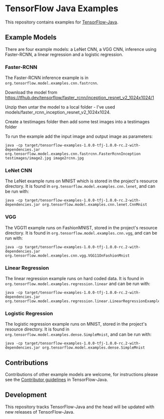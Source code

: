 # TensorFlow Java Examples

This repository contains examples for [TensorFlow-Java](https://github.com/tensorflow/java).

## Example Models

There are four example models: a LeNet CNN, a VGG CNN, inference using Faster-RCNN, a linear regression and a logistic regression.  

### Faster-RCNN

The Faster-RCNN inference example is in `org.tensorflow.model.examples.cnn.fastrcnn`. 

Download the model from https://tfhub.dev/tensorflow/faster_rcnn/inception_resnet_v2_1024x1024/1

Unzip then untar the model to a local folder - I've used models/faster_rcnn_inception_resnet_v2_1024x1024.

Create a testimages folder then add some test images into a testimages folder

To run the example add the input image and output image as parameters:

```shell
java -cp target/tensorflow-examples-1.0.0-tfj-1.0.0-rc.2-with-dependencies.jar org.tensorflow.model.examples.cnn.fastrcnn.FasterRcnnInception testimages/image2.jpg image2rcnn.jpg
```

### LeNet CNN

The LeNet example runs on MNIST which is stored in the project's resource directory. It is found in 
`org.tensorflow.model.examples.cnn.lenet`, and can be run with:

```shell
java -cp target/tensorflow-examples-1.0.0-tfj-1.0.0-rc.2-with-dependencies.jar org.tensorflow.model.examples.cnn.lenet.CnnMnist
```

### VGG

The VGG11 example runs on FashionMNIST, stored in the project's resource directory. It is found in 
`org.tensorflow.model.examples.cnn.vgg`, and can be run with:

```shell
java -cp target/tensorflow-examples-1.0.0-tfj-1.0.0-rc.2-with-dependencies.jar org.tensorflow.model.examples.cnn.vgg.VGG11OnFashionMnist
```

### Linear Regression

The linear regression example runs on hard coded data. It is found in `org.tensorflow.model.examples.regression.linear`
and can be run with:

```shell
java -cp target/tensorflow-examples-1.0.0-tfj-1.0.0-rc.2-with-dependencies.jar org.tensorflow.model.examples.regression.linear.LinearRegressionExample
```

### Logistic Regression

The logistic regression example runs on MNIST, stored in the project's resource directory. It is found in 
`org.tensorflow.model.examples.dense.SimpleMnist`, and can be run with:

```shell
java -cp target/tensorflow-examples-1.0.0-tfj-1.0.0-rc.2-with-dependencies.jar org.tensorflow.model.examples.dense.SimpleMnist
```

## Contributions

Contributions of other example models are welcome, for instructions please see the 
[Contributor guidelines](https://github.com/tensorflow/java/blob/master/CONTRIBUTING.md) in TensorFlow-Java.

## Development

This repository tracks TensorFlow-Java and the head will be updated with new releases of TensorFlow-Java.
